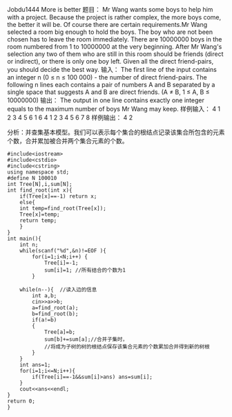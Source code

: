 Jobdu1444 More is better
题目：
Mr Wang wants some boys to help him with a project. Because the project is rather complex, the more boys come, the better it will be. Of course there are certain requirements.Mr Wang selected a room big enough to hold the boys. The boy who are not been chosen has to leave the room immediately. There are 10000000 boys in the room numbered from 1 to 10000000 at the very beginning. After Mr Wang's selection any two of them who are still in this room should be friends (direct or indirect), or there is only one boy left. Given all the direct friend-pairs, you should decide the best way. 
输入： 
The first line of the input contains an integer n (0 ≤ n ≤ 100 000) - the number of direct friend-pairs. The following n lines each contains a pair of numbers A and B separated by a single space that suggests A and B are direct friends. (A ≠ B, 1 ≤ A, B ≤ 10000000) 
输出： 
The output in one line contains exactly one integer equals to the maximum number of boys Mr Wang may keep. 
样例输入： 
4
1 2
3 4
5 6
1 6
4
1 2
3 4
5 6
7 8
样例输出： 
4
2

分析：并查集基本模型。我们可以表示每个集合的根结点记录该集合所包含的元素个数，合并累加被合并两个集合元素的个数。
```
#include<iostream>
#include<cstdio>
#include<cstring>
using namespace std;
#define N 100010
int Tree[N],i,sum[N];
int find_root(int x){   
    if(Tree[x]==-1) return x;
    else{
    int temp=find_root(Tree[x]);
    Tree[x]=temp;
    return temp;
    }
}
int main(){
    int n;
    while(scanf("%d",&n)!=EOF ){
        for(i=1;i<N;i++) {
			Tree[i]=-1;
			sum[i]=1; //所有结合的个数为1
		}

    while(n--){  //读入边的信息
        int a,b;
        cin>>a>>b;
        a=find_root(a);
        b=find_root(b);
        if(a!=b) 
		{
			Tree[a]=b;
			sum[b]+=sum[a];//合并子集时，
			//将成为子树的树的根结点保存该集合元素的个数累加合并得到新的树根
		}
    }
    int ans=1;
    for(i=1;i<=N;i++){
        if(Tree[i]==-1&&sum[i]>ans) ans=sum[i];
    }
    cout<<ans<<endl; 
}
return 0;
}
```

